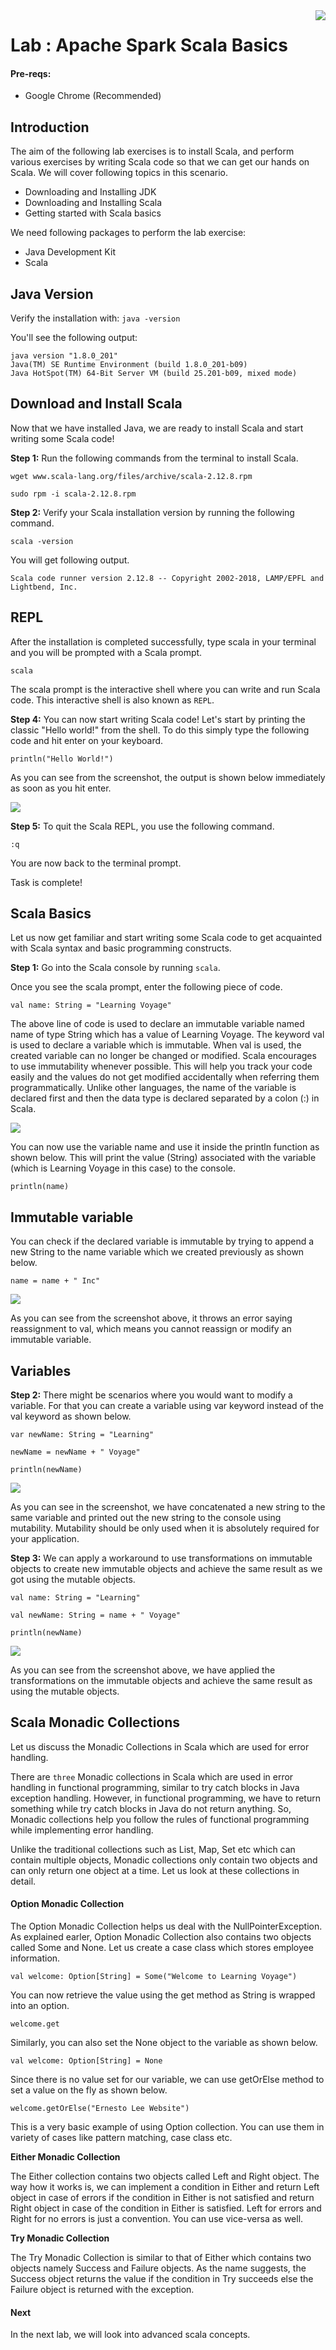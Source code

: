 <img align="right" src="./logo-small.png">

# Lab : Apache Spark Scala Basics

#### Pre-reqs:
- Google Chrome (Recommended)

## Introduction

The aim of the following lab exercises is to install Scala, and perform various exercises by writing Scala code so that we can get our hands on Scala.
We will cover following topics in this scenario.

- Downloading and Installing JDK
- Downloading and Installing Scala
- Getting started with Scala basics

We need following packages to perform the lab exercise: 
- Java Development Kit
- Scala

## Java Version

Verify the installation with: `java -version` 

You'll see the following output:

```
java version "1.8.0_201"
Java(TM) SE Runtime Environment (build 1.8.0_201-b09)
Java HotSpot(TM) 64-Bit Server VM (build 25.201-b09, mixed mode)
```

## Download and Install Scala

Now that we have installed Java, we are ready to install Scala and start writing some Scala code!

**Step 1:** Run the following commands from the terminal to install Scala.

`wget www.scala-lang.org/files/archive/scala-2.12.8.rpm`

`sudo rpm -i scala-2.12.8.rpm`


**Step 2:** Verify your Scala installation version by running the following command.
 
`scala -version`

You will get following output.

```
Scala code runner version 2.12.8 -- Copyright 2002-2018, LAMP/EPFL and Lightbend, Inc.
```

## REPL

After the installation is completed successfully, type scala in your terminal and you will be prompted with a Scala prompt.

`scala`

The scala prompt is the interactive shell where you can write and run Scala code. This interactive shell is also known as `REPL`.

**Step 4:** You can now start writing Scala code! Let's start by printing the classic "Hello world!" from the shell. To do this simply type the following code and hit enter on your keyboard.

`println("Hello World!")`


As you can see from the screenshot, the output is shown below immediately as soon as you hit enter.

![](./Screenshots/Chapter_2/Selection_014.png)

**Step 5:** To quit the Scala REPL, you use the following command.

`:q`


You are now back to the terminal prompt.

Task is complete!

## Scala Basics

Let us now get familiar and start writing some Scala code to get acquainted with Scala syntax and basic programming constructs.

**Step 1:** Go into the Scala console by running `scala`. 

Once you see the scala prompt, enter the following piece of code.

`val name: String = "Learning Voyage"` 

The above line of code is used to declare an immutable variable named name of type String which has a value of Learning Voyage. The keyword val is used to declare a variable which is immutable. When val is used, the created variable can no longer be changed or modified. Scala encourages to use immutability whenever possible. This will help you track your code easily and the values do not get modified accidentally when referring them programmatically. Unlike other languages, the name of the variable is declared first and then the data type is declared separated by a colon (:) in Scala. 

![](./Screenshots/Chapter_2/Selection_017.png)

You can now use the variable name and use it inside the println function as shown below. This will print the value (String) associated with the variable (which is Learning Voyage in this case) to the console.

`println(name)` 

## Immutable variable

You can check if the declared variable is immutable by trying to append a new String to the name variable which we created previously as shown below.
 

`name = name + " Inc"` 

![](./Screenshots/Chapter_2/Selection_018.png)

As you can see from the screenshot above, it throws an error saying reassignment to val, which means you cannot reassign or modify an immutable variable.

## Variables

**Step 2:** There might be scenarios where you would want to modify a variable. For that you can create a variable using var keyword instead of the val keyword as shown below.

`var newName: String = "Learning"` 

`newName = newName + " Voyage"` 

`println(newName)` 

![](./Screenshots/Chapter_2/Selection_019.png)

As you can see in the screenshot, we have concatenated a new string to the same variable and printed out the new string to the console using mutability. Mutability should be only used when it is absolutely required for your application.

**Step 3:** We can apply a workaround to use transformations on immutable objects to create new immutable objects and achieve the same result as we got using the mutable objects. 

`val name: String = "Learning"` 

`val newName: String = name + " Voyage"` 

`println(newName)` 

![](./Screenshots/Chapter_2/Selection_020.png)

As you can see from the screenshot above, we have applied the transformations on the immutable objects and achieve the same result as using the mutable objects.

## Scala Monadic Collections

Let us discuss the Monadic Collections in Scala which are used for error handling.

There are `three` Monadic collections in Scala which are used in error handling in functional programming, similar to try catch blocks in Java exception handling. However, in functional programming, we have to return something while try catch blocks in Java do not return anything. So, Monadic collections help you follow the rules of functional programming while implementing error handling.

Unlike the traditional collections such as List, Map, Set etc which can contain multiple objects, Monadic collections only contain two objects and can only return one object at a time. Let us look at these collections in detail.


#### Option Monadic Collection
The Option Monadic Collection helps us deal with the NullPointerException. As explained earler, Option Monadic Collection also contains two objects called Some and None. Let us create a case class which stores employee information.

`val welcome: Option[String] = Some("Welcome to Learning Voyage")`

You can now retrieve the value using the get method as String is wrapped into an option.

`welcome.get`

Similarly, you can also set the None object to the variable as shown below.

`val welcome: Option[String] = None`

Since there is no value set for our variable, we can use getOrElse method to set a value on the fly as shown below.

`welcome.getOrElse("Ernesto Lee Website")`

This is a very basic example of using Option collection. You can use them in variety of cases like pattern matching, case class etc.


**Either Monadic Collection**

The Either collection contains two objects called Left and Right object. The way how it works is, we can implement a condition in Either and return Left object in case of errors if the condition in Either is not satisfied and return Right object in case of the condition in Either is satisfied. Left for errors and Right for no errors is just a convention. You can use vice-versa as well.

**Try Monadic Collection**

The Try Monadic Collection is similar to that of Either which contains two objects namely Success and Failure objects. As the name suggests, the Success object returns the value if the condition in Try succeeds else the Failure object is returned with the exception.

#### Next
In the next lab, we will look into advanced scala concepts.
